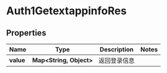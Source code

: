 # Auth1GetextappinfoRes

## Properties
Name | Type | Description | Notes
------------ | ------------- | ------------- | -------------
**value** | **Map&lt;String, Object&gt;** | 返回登录信息 | 
